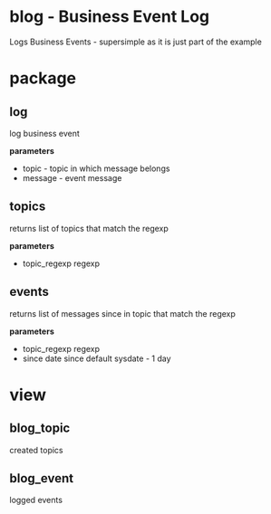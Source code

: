 # blog - Business Event Log

Logs Business Events - supersimple as it is just part of the example

# package

## log

log business event

**parameters**

- topic - topic in which message belongs
- message - event message

## topics

returns list of topics that match the regexp

**parameters**

- topic_regexp regexp

## events

returns list of messages since in topic that match the regexp

**parameters**

- topic_regexp regexp
- since date since default sysdate - 1 day       

# view

## blog_topic

created topics

## blog_event
 
logged events
